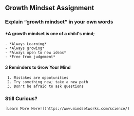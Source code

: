 ## Growth Mindset Assignment

### Explain “growth mindset” in your own words
#### *A growth mindset is one of a child's mind; 
    - *Always Learning*
    - *Always growing*
    - *Always open to new ideas*
    - *Free from judgement*

#### 3 Reminders to Grow Your Mind
     1. Mistakes are oppotunities
     2. Try something new; take a new path
     3. Don't be afraid to ask questions

### Still Curious?
    [Learn More Here!](https://www.mindsetworks.com/science/)
